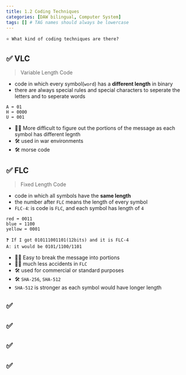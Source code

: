 ```yaml
---
title: 1.2 Coding Techniques
categories: [DAW bilingual, Computer System]
tags: [] # TAG names should always be lowercase
---
```


```
⭐️ What kind of coding techniques are there?
```

## ✅ VLC

> Variable Length Code

- code in which every symbol(`word`) has a **different length** in binary
- there are always special rules and special characters to seperate the letters and to seperate words

```
A ➡️ 01
H ➡️ 0000
U ➡️ 001
```

- 👎🏻 More difficult to figure out the portions of the message as each symbol has different legnth
- 🛠️ used in war environments
- 🛠️ morse code

## ✅ FLC

> Fixed Length Code

- code in which all symbols have the **same length**
- the number after `FLC` means the length of every symbol
- `FLC-4`: is code is `FLC`, and each symbol has length of `4`

```
red ➡️ 0011
blue ➡️ 1100
yellow ➡️ 0001
```

```
❓ If I got 010111001101(12bits) and it is FLC-4
A: it would be 0101/1100/1101
```

- 👍🏻 Easy to break the message into portions
- 👍🏻 much less accidents in `FLC`
- 🛠️ used for commercial or standard purposes
- 🛠️ `SHA-256`, `SHA-512`
- `SHA-512` is stronger as each symbol would have longer length

## ✅

## ✅

## ✅

## ✅
